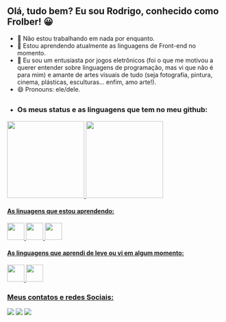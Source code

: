## Olá, tudo bem? Eu sou Rodrigo, conhecido como Frolber! 😀

- 🔭 Não estou trabalhando em nada por enquanto.
- 🌱 Estou aprendendo atualmente as linguagens de Front-end no momento.
- 💬 Eu sou um entusiasta por jogos eletrônicos (foi o que me motivou a querer entender sobre linguagens de programação, mas vi que não é para mim) e amante de artes visuais de tudo (seja fotografia, pintura, cinema, plásticas, esculturas... enfim, amo arte!).
- 😄 Pronouns: ele/dele.

##

- ### Os meus status e as linguagens que tem no meu github:
<div>
 <a href="https://github.com/Frolber">
 <img height="180em" src="https://github-readme-stats.vercel.app/api?username=Frolber&count_private=true&show_icons=true&theme=panda">
 <img height="180em" src="https://github-readme-stats.vercel.app/api/top-langs/?username=Frolber&langs_count=8&layout=compact&theme=panda">
</div>

  #### As linuagens que estou aprendendo:
<div style="display: inline_block">
  <img height="40em" src="https://cdn.jsdelivr.net/gh/devicons/devicon/icons/html5/html5-original.svg">
  <img height="40em" src="https://cdn.jsdelivr.net/gh/devicons/devicon/icons/css3/css3-original.svg">
  <img height="40em" src="https://cdn.jsdelivr.net/gh/devicons/devicon/icons/javascript/javascript-original.svg">
</div>
 
 #### As linguagens que aprendi de leve ou vi em algum momento:
<div style="display: inline_block">
  <img height="40em" src="https://cdn.jsdelivr.net/gh/devicons/devicon/icons/c/c-original.svg">
  <img height="40em" src="https://cdn.jsdelivr.net/gh/devicons/devicon/icons/csharp/csharp-original.svg">
</div>
  
<div>
  <h3>Meus contatos e redes Sociais:</h3>
  <a href="https://twitter.com/Frolber_"><img src="https://img.shields.io/badge/Twitter-1DA1F2?style=for-the-badge&logo=twitter&logoColor=white"></a>
  <a href="https://www.instagram.com/frolber"><img src="https://img.shields.io/badge/Instagram-E4405F?style=for-the-badge&logo=instagram&logoColor=white"></a>
  <a href="rodrigo.ldovr@gmail.com"><img src="https://img.shields.io/badge/Gmail-D14836?style=for-the-badge&logo=gmail&logoColor=white"></a>
</div>

###
